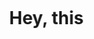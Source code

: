 <marquee><h1> Hey, this is us - Intel Student Ambassadors VITC 👋 </h1><marquee>

<img src="https://github.com/Intel-Student-Ambassadors/.github/blob/main/profile/assets/ISA_VITC.gif">
<br>
  
- 👬Yes, we are building an Intel enthusiast community where individuals join to learn more about Intel Technologies, tools and Programs. 
- 📅 In fact, we’ve been doing this since **January 9th, 2022**. That's when we made and finalised our team. 
- 🏆 Since then we have conducted an event on **January 14th, 2022**, attended by roughly over **110 students** 🤯. But that's just us. 
- 💡 We are proud to be part of the Intel Team as Student Ambassador and Core team members. 
- 🤩 We are highly excited and enthusiastic to conduct more events, informative sessions, hackathons, competitions, & fun tasks🪐. 
- 😊 Yes, [Is that enough?](https://github.com/Intel-Student-Ambassadors/) - probably for now Yes!!

<br>
<h2>
  
🚩 Want to join our GitHub Organisation?? [Click Here](https://github.com/Intel-Student-Ambassadors/welcome/issues/new?assignees=hariketsheth&labels=github-invitation&template=invitation.yml&title=Please+invite+me+to+the+community)
  
</h2>
